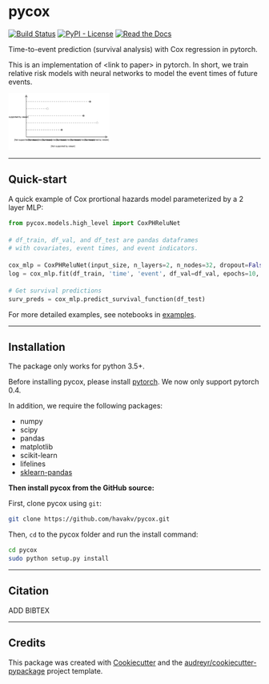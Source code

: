 # pycox


[![Build Status](https://img.shields.io/travis/havakv/pycox.svg?branch=master)](https://travis-ci.org/havakv/pycox)
[![PyPI - License](https://img.shields.io/pypi/l/Django.svg)](./LICENSE)
[![Read the Docs](https://img.shields.io/readthedocs/pip.svg)](https://pycox.readthedocs.io/en/latest/?badge=latest)



Time-to-event prediction (survival analysis) with Cox regression in pytorch. 

This is an implementation of \<link to paper\> in pytorch.
In short, we train relative risk models with neural networks to model the event times of future events.


<img src="./Time-to-event.svg" width="40%">


------------------
## Quick-start

A quick example of Cox prortional hazards model parameterized by a 2 layer MLP:
```python
from pycox.models.high_level import CoxPHReluNet

# df_train, df_val, and df_test are pandas dataframes
# with covariates, event times, and event indicators.

cox_mlp = CoxPHReluNet(input_size, n_layers=2, n_nodes=32, dropout=False, batch_norm=True)
log = cox_mlp.fit(df_train, 'time', 'event', df_val=df_val, epochs=10, verbose=True)

# Get survival predictions
surv_preds = cox_mlp.predict_survival_function(df_test)
```

For more detailed examples, see notebooks in [examples](./examples).

----------------


## Installation

The package only works for python 3.5+.

Before installing pycox, please install [pytorch](https://pytorch.org/). We now only support pytorch 0.4.

In addition, we require the following packages:

- numpy
- scipy
- pandas
- matplotlib
- scikit-learn
- lifelines
- [sklearn-pandas](https://github.com/scikit-learn-contrib/sklearn-pandas)


**Then install pycox from the GitHub source:**

First, clone pycox using `git`:

```sh
git clone https://github.com/havakv/pycox.git
```

 Then, `cd` to the pycox folder and run the install command:
```sh
cd pycox
sudo python setup.py install
```
------------------
## Citation

ADD BIBTEX

------------------

## Credits

This package was created with [Cookiecutter](https://github.com/audreyr/cookiecutter) and the [audreyr/cookiecutter-pypackage](https://github.com/audreyr/cookiecutter-pypackage) project template.

